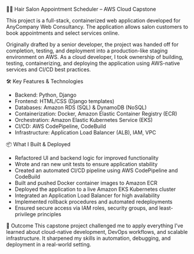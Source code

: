 💇‍♀️ Hair Salon Appointment Scheduler – AWS Cloud Capstone

This project is a full-stack, containerized web application developed for AnyCompany Web Consultancy. The application allows salon customers to book appointments and select services online.

Originally drafted by a senior developer, the project was handed off for completion, testing, and deployment into a production-like staging environment on AWS. As a cloud developer, I took ownership of building, testing, containerizing, and deploying the application using AWS-native services and CI/CD best practices.

🛠️ Key Features & Technologies
- Backend: Python, Django
- Frontend: HTML/CSS (Django templates)
- Databases: Amazon RDS (SQL) & DynamoDB (NoSQL)
- Containerization: Docker, Amazon Elastic Container Registry (ECR)
- Orchestration: Amazon Elastic Kubernetes Service (EKS)
- CI/CD: AWS CodePipeline, CodeBuild
- Infrastructure: Application Load Balancer (ALB), IAM, VPC

📦 What I Built & Deployed
- Refactored UI and backend logic for improved functionality
- Wrote and ran new unit tests to ensure application stability
- Created an automated CI/CD pipeline using AWS CodePipeline and CodeBuild
- Built and pushed Docker container images to Amazon ECR
- Deployed the application to a live Amazon EKS Kubernetes cluster
- Integrated an Application Load Balancer for high availability
- Implemented rollback procedures and automated redeployments
- Ensured secure access via IAM roles, security groups, and least-privilege principles

🚀 Outcome
This capstone project challenged me to apply everything I’ve learned about cloud-native development, DevOps workflows, and scalable infrastructure. It sharpened my skills in automation, debugging, and deployment in a real-world setting. 
